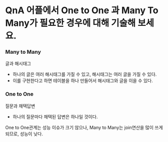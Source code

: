 # QnA 어플에서 One to One 과 Many To Many가 필요한 경우에 대해 기술해 보세요.

### Many to Many

글과 해시태그 
 - 하나의 글은 여러 해시태그를 가질 수 있고, 해시태그는 여러 글을 가질 수 있다.
 - 이를 구현한다고 하면 테이블을 하나 만들어서 해시태그와 글을 이을 수 있다.


### One to One
질문과 채택답변
 - 하나의 질문마다 채택된 답변은 하나일 것이다.
 
 One to One관계는 성능 이슈가 크기 않으나, Many to Many는 join연산을 많이 쓰게 되므로, 성능이 낮다.
